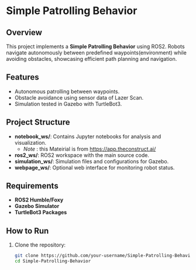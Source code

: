 # Simple Patrolling Behavior

## Overview
This project implements a **Simple Patrolling Behavior** using ROS2. Robots navigate autonomously between predefined waypoints(environment) while avoiding obstacles, showcasing efficient path planning and navigation.

## Features
- Autonomous patrolling between waypoints.
- Obstacle avoidance using sensor data of Lazer Scan.
- Simulation tested in Gazebo with TurtleBot3.

## Project Structure
- **notebook_ws/**: Contains Jupyter notebooks for analysis and visualization.
    -   *Note* : this Mateirial is from https://app.theconstruct.ai/
- **ros2_ws/**: ROS2 workspace with the main source code.
- **simulation_ws/**: Simulation files and configurations for Gazebo.
- **webpage_ws/**: Optional web interface for monitoring robot status.

## Requirements
- **ROS2 Humble/Foxy**
- **Gazebo Simulator**
- **TurtleBot3 Packages**

## How to Run
1. Clone the repository:
   ```bash
   git clone https://github.com/your-username/Simple-Patrolling-Behavior.git
   cd Simple-Patrolling-Behavior
